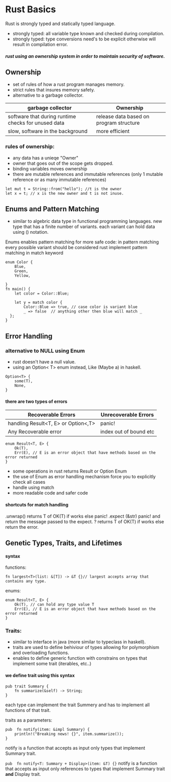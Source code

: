 

# Rust Basics

Rust is strongly typed and statically typed language.
- strongly typed: all variable type known and checked during compilation.
- strongly typed: type conversions need's to be explicit otherwise will result in compilation error. 
##### rust using an ownership system in order to maintain security of software. 


## Ownership
- set of rules of how a rust program manages memory. 
- strict rules that insures memory safety.
- alternative to a garbage collector. 

| garbage collector | Ownership | 
|-----------------|-----------------|
|software that during runtime checks for unused data  |release data based on program structure  |
| slow, software in the background | more efficient |

### rules of ownership: 
- any data has a unieqe "Owner"
- owner that goes out of the scope gets dropped.
- binding variables moves ownership 
- there are mutable references and immutable references (only 1 mutable reference or as many immutable references)

```
let mut t = String::from("hello"); //t is the owner
let x = t; // x is the new owner and t is not inuse. 
```
   
## Enums and Pattern Matching 
- similar to algebric data type in functional programming languages.
new type that has a finite number of variants. 
each variant can hold data using () notation. 

Enums enables pattern matching for more safe code: 
in pattern matching every possible variant should be considered
rust implement pattern matching in match keyword 
```
enum Color {  
    Blue,  
    Green,  
    Yellow,  
  
}  
fn main() {  
    let color = Color::Blue;
      
    let y = match color {  
        Color::Blue => true, // case color is variant blue 
        _ => false  // anything other then blue will match _ 
  };  
}
```

## Error Handling
###  alternative to NULL using Enum

- rust doesn't have a null value. 
- using an Option< T> enum instead, Like (Maybe a) in haskell. 
```
Option<T> {
	some(T),
	None,
}
```

#### there are two types of errors 

| Recoverable Errors   | Unrecoverable Errors | 
|-----------------|-----------------|
|handling Result<T, E> or Option<,T>  |panic!|
| Any Recoverable error |index out of bound etc|

```
enum Result<T, E> { 	 
	Ok(T),
	Err(E), // E is an error object that have methods based on the error returned
}
```

- some operations in rust returns Result or Option Enum
- the use of Enum as error handling mechanism force you to explicitly check all cases 
- handle using match 
- more readable code and safer code 

####  shortcuts for match handling
.unwrap() returns T of OK(T) if works else panic!
.expect (&str) panic! and return the message passed to the expect.
? returns T of OK(T) if works else return the error.



## Genetic Types, Traits, and Lifetimes
#### syntax
functions:
```
fn largest<T>(list: &[T]) -> &T {}// largest accepts array that contains any type. 
```
enums:
```
enum Result<T, E> { 	 
	Ok(T), // can hold any type value T
	Err(E), // E is an error object that have methods based on the error returned
}
```
### Traits:
- similar to interface in java (more similar to typeclass in haskell). 
- traits are used to define behiviour of types allowing for polymorphism and overloading functions.
- enables to define generic function with constrains on types that implement some trait (iterables, etc..)
#### we define trait using this syntax 
```
pub trait Summary { 
	fn summarize(&self) -> String;
}
```
each type can implement the trait Summery and has to implement all functions of that trait. 

traits as a parameters: 
```
pub  fn notify(item: &impl Summary) {
	println!("Breaking news! {}", item.summarize()); 
}
```
notify is a function that accepts as input only types that implement Summary trait.  


``pub  fn notify<T: Summary + Display>(item: &T) {}``
notify is a function that accepts as input only references to types that implement Summary trait **and** Display trait.  


